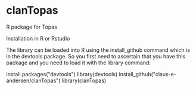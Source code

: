 # clanTopas
R package for Topas

Installation in R or Rstudio

The library can be loaded into R using the install_github command which is in the devtools package. So you first need to ascertain that you have this package and you need to load it with the library command:

install.packages("devtools")
library(devtools)
install_github("claus-e-andersen/clanTopas")
library(clanTopas)
